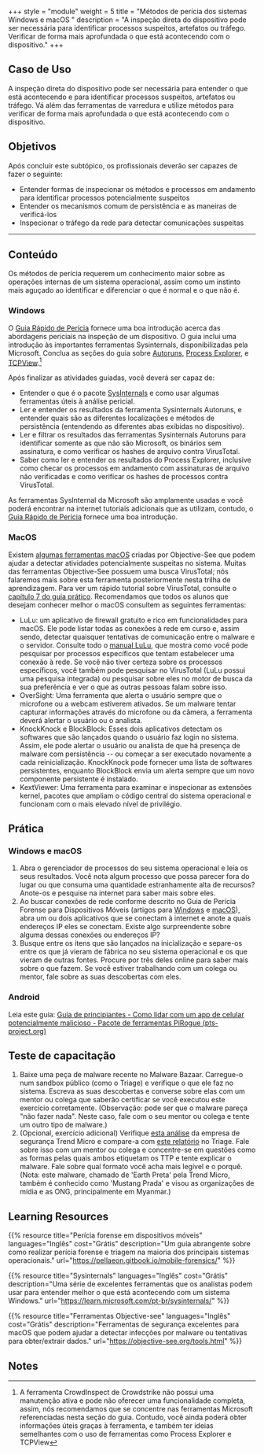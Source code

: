 +++
style = "module"
weight = 5
title = "Métodos de perícia dos sistemas Windows e macOS "
description = "A inspeção direta do dispositivo pode ser necessária para identificar processos suspeitos, artefatos ou tráfego. Verificar de forma mais aprofundada o que está acontecendo com o dispositivo."
+++

## Caso de Uso

A inspeção direta do dispositivo pode ser necessária para entender o que está acontecendo e para identificar processos suspeitos, artefatos ou tráfego. Vá além das ferramentas de varredura e utilize métodos para verificar de forma mais aprofundada o que está acontecendo com o dispositivo.

## Objetivos 

Após concluir este subtópico, os profissionais deverão ser capazes de fazer o seguinte:

* Entender formas de inspecionar os métodos e processos em andamento para identificar processos potencialmente suspeitos
* Entender os mecanismos comum de persistência e as maneiras de verificá-los
* Inspecionar o tráfego da rede para detectar comunicações suspeitas

---
## Conteúdo 
Os métodos de perícia requerem um conhecimento maior sobre as operações internas de um sistema operacional, assim como um instinto mais aguçado ao identificar e diferenciar o que é normal e o que não é.

### Windows

O [Guia Rápido de Perícia](https://pellaeon.gitbook.io/mobile-forensics/) fornece uma boa introdução acerca das abordagens periciais na inspeção de um dispositivo.  O guia inclui uma introdução às importantes ferramentas Sysinternals, disponibilizadas pela Microsoft. Conclua as seções do guia sobre [Autoruns](https://pellaeon.gitbook.io/mobile-forensics/pt-br/windows/autoruns), [Process Explorer](https://pellaeon.gitbook.io/mobile-forensics/pt-br/windows/processes), e [TCPView](https://pellaeon.gitbook.io/mobile-forensics/pt-br/windows/network).[^1]

Após finalizar as atividades guiadas, você deverá ser capaz de:

* Entender o que é o pacote [SysInternals](https://learn.microsoft.com/pt-br/sysinternals/) e como usar algumas ferramentas úteis à análise pericial.
* Ler e entender os resultados da ferramenta Sysinternals Autoruns, e entender quais são as diferentes localizações e métodos de persistência (entendendo as diferentes abas exibidas no dispositivo).
* Ler e filtrar os resultados das ferramentas Sysinternals Autoruns para identificar somente as que não são Microsoft, os binários sem assinatura, e como verificar os hashes de arquivo contra VirusTotal.
* Saber como ler e entender os resultados do Process Explorer, inclusive como checar os processos em andamento com assinaturas de arquivo não verificadas e como verificar os hashes de processos contra VirusTotal.

As ferramentas SysInternal da Microsoft são amplamente usadas e você poderá encontrar na internet tutoriais adicionais que as utilizam, contudo, o [Guia Rápido de Perícia](https://pellaeon.gitbook.io/mobile-forensics/) fornece uma boa introdução.

### MacOS

Existem [algumas ferramentas macOS](https://objective-see.org/tools.html) criadas por Objective-See que podem ajudar a detectar atividades potencialmente suspeitas no sistema. Muitas das ferramentas Objective-See possuem uma busca VirusTotal; nós falaremos mais sobre esta ferramenta posteriormente nesta trilha de aprendizagem. Para ver um rápido tutorial sobre VirusTotal, consulte o [capítulo 7 do guia prático](https://internews.org/resource/field-guide-to-incident-response-for-civil-society-and-media/). Recomendamos que todos os alunos que desejam conhecer melhor o macOS consultem as seguintes ferramentas:

* LuLu: um aplicativo de firewall gratuito e rico em funcionalidades para macOS. Ele pode listar todas as conexões à rede em curso e, assim sendo, detectar quaisquer tentativas de comunicação entre o malware e o servidor. Consulte todo o [manual LuLu](https://objective-see.org/products/lulu.html), que mostra como você pode pesquisar por processos específicos que tentam estabelecer uma conexão à rede. Se você não tiver certeza sobre os processos específicos, você também pode pesquisar no VirusTotal (LuLu possui uma pesquisa integrada) ou pesquisar sobre eles no motor de busca da sua preferência e ver o que as outras pessoas falam sobre isso.
* OverSight: Uma ferramenta que alerta o usuário sempre que o microfone ou a webcam estiverem ativados. Se um malware tentar capturar informações através do microfone ou da câmera, a ferramenta deverá alertar o usuário ou o analista.
* KnockKnock e BlockBlock: Esses dois aplicativos detectam os softwares que são lançados quando o usuário faz login no sistema. Assim, ele pode alertar o usuário ou analista de que há presença de malware com persistência -- ou começar a ser executado novamente a cada reinicialização. KnockKnock pode fornecer uma lista de softwares persistentes, enquanto BlockBlock envia um alerta sempre que um novo componente persistente é instalado.
* KextViewer: Uma ferramenta para examinar e inspecionar as extensões kernel, pacotes que ampliam o código central do sistema operacional e funcionam com o mais elevado nível de privilégio.

## Prática

### Windows e macOS

1. Abra o gerenciador de processos do seu sistema operacional e leia os seus resultados. Você nota algum processo que possa parecer fora do lugar ou que consuma uma quantidade estranhamente alta de recursos? Anote-os e pesquise na internet para saber mais sobre eles.
2. Ao buscar conexões de rede conforme descrito no Guia de Perícia Forense para Dispositivos Móveis (artigos para [Windows](https://pellaeon.gitbook.io/mobile-forensics/pt-br/windows/network) e [macOS](https://pellaeon.gitbook.io/mobile-forensics/mac/network)), abra um ou dois aplicativos que se conectam à internet e anote a quais endereços IP eles se conectam. Existe algo surpreendente sobre alguma dessas conexões ou endereços IP?
3. Busque entre os itens que são lançados na inicialização e separe-os entre os que já vieram de fábrica no seu sistema operacional e os que vieram de outras fontes. Procure por três deles online para saber mais sobre o que fazem. Se você estiver trabalhando com um colega ou mentor, fale sobre as suas descobertas com eles.

### Android

Leia este guia: [Guia de principiantes - Como lidar com um app de celular potencialmente malicioso - Pacote de ferramentas PiRogue (pts-project.org)](https://pts-project.org/guides/g3/)

## Teste de capacitação

1. Baixe uma peça de malware recente no Malware Bazaar. Carregue-o num sandbox público (como o Triage) e verifique o que ele faz no sistema.
   Escreva as suas descobertas e converse sobre elas com um mentor ou colega que saberão certificar se você executou este exercício corretamente. 
   (Observação: pode ser que o malware pareça "não fazer nada". Neste caso, fale com o seu mentor ou colega e tente um outro tipo de malware.)
2. (Opcional, exercício adicional) Verifique [esta análise](https://www.trendmicro.com/en_us/research/22/k/earth-preta-spear-phishing-governments-worldwide.html) da empresa de segurança Trend Micro e compare-a com [este relatório](https://tria.ge/240207-qlmmrahhgr/behavioral1) no Triage. Fale sobre isso com um mentor ou colega e concentre-se em questões como as formas pelas quais ambos etiquetam os TTP e tente explicar o malware. Fale sobre qual formato você acha mais legível e o porquê. (Nota: este malware, chamado de 'Earth Preta' pela Trend Micro, também é conhecido como 'Mustang Prada' e visou as organizações de mídia e as ONG, principalmente em Myanmar.)

## Learning Resources

{{% resource title="Perícia forense em dispositivos móveis" languages="Inglês" cost="Grátis" description="Um guia abrangente sobre como realizar perícia forense e triagem na maioria dos principais sistemas operacionais." url="https://pellaeon.gitbook.io/mobile-forensics/" %}}

{{% resource title="Sysinternals" languages="Inglês" cost="Grátis" description="Uma série de excelentes ferramentas que os analistas podem usar para entender melhor o que está acontecendo com um sistema Windows." url="https://learn.microsoft.com/pt-br/sysinternals/" %}}

{{% resource title="Ferramentas Objective-see" languages="Inglês" cost="Grátis" description="Ferramentas de segurança excelentes para macOS que podem ajudar a detectar infecções por malware ou tentativas para obter/extrair dados." url="https://objective-see.org/tools.html" %}}

## Notes

[^1]: A ferramenta CrowdInspect de Crowdstrike não possui uma manutenção ativa e pode não oferecer uma funcionalidade completa, assim, nós recomendamos que se concentre nas ferramentas Microsoft referenciadas nesta seção do guia. Contudo, você ainda poderá obter informações úteis graças à ferramenta, e também ter ideias semelhantes com o uso de ferramentas como Process Explorer e TCPView